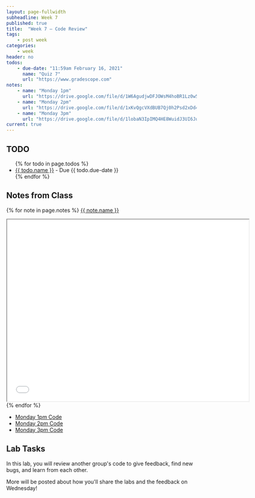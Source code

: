 ```yaml
---
layout: page-fullwidth
subheadline: Week 7
published: true
title:  "Week 7 – Code Review"
tags:
    - post week
categories:
    - week
header: no
todos:
    - due-date: "11:59am February 16, 2021"
      name: "Quiz 7"
      url: "https://www.gradescope.com"
notes:
    - name: "Monday 1pm"
      url: "https://drive.google.com/file/d/1W6AgudjwDFJOWsM4hoBR1Lz0w5bb0ct7"
    - name: "Monday 2pm"
      url: "https://drive.google.com/file/d/1xKvQgcVXdBUB7Qj0h2Psd2xDd4TB-EbW"
    - name: "Monday 3pm"
      url: "https://drive.google.com/file/d/1lobaN3IpIMQ4HE8WuidJ3UI6Ju6wk16J"
current: true
---
```


## TODO

<ul>
{% for todo in page.todos %}
<li><a href="{{ todo.url }}">{{ todo.name }}</a> - Due {{ todo.due-date }}</li>
{% endfor %}
</ul>

## Notes from Class

{% for note in page.notes %}
<a href="{{ note.url }}">{{ note.name }}</a>
<iframe src="{{ note.url }}/preview" width="640" height="480" allow="autoplay"></iframe>
{% endfor %}

- <a href="https://github.com/ucsd-cse15l-w22/markdown-parse/tree/2pm">Monday 1pm Code</a>
- <a href="https://github.com/ucsd-cse15l-w22/markdown-parse/tree/3pm">Monday 2pm Code</a>
- <a href="https://github.com/ucsd-cse15l-w22/markdown-parse/tree/4pm">Monday 3pm Code</a>


## Lab Tasks

In this lab, you will review another group's code to give feedback, find new
bugs, and learn from each other.

More will be posted about how you'll share the labs and the feedback on
Wednesday!
